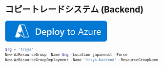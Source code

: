 コピートレードシステム (Backend)
==============================

[![Deploy To Azure](https://raw.githubusercontent.com/Azure/azure-quickstart-templates/master/1-CONTRIBUTION-GUIDE/images/deploytoazure.svg?sanitize=true)](https://portal.azure.com/#create/Microsoft.Template/uri/https%3A%2F%2Fraw.githubusercontent.com%2Fchameleonhead%2Ftrsys%2Fdev%2Fcsharp%2Fazuredeploy.json)


```powershell
$rg = 'trsys'
New-AzResourceGroup -Name $rg -Location japaneast -Force
New-AzResourceGroupDeployment -Name 'trsys-backend' -ResourceGroupName $rg -TemplateFile 'azuredeploy.json' -dbAdminName 'trsys' -dbAdminPassword 'P@ssw0rd'
```